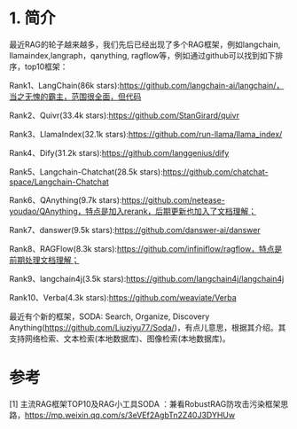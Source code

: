 # 1. 简介

最近RAG的轮子越来越多，我们先后已经出现了多个RAG框架，例如langchain, llamaindex,langraph，qanything, ragflow等，例如通过github可以找到如下排序，top10框架：

Rank1、LangChain(86k stars):https://github.com/langchain-ai/langchain/，当之无愧的霸主，范围很全面，但代码

Rank2、Quivr(33.4k stars):https://github.com/StanGirard/quivr

Rank3、LlamaIndex(32.1k stars):https://github.com/run-llama/llama_index/

Rank4、Dify(31.2k stars):https://github.com/langgenius/dify

Rank5、Langchain-Chatchat(28.5k stars):https://github.com/chatchat-space/Langchain-Chatchat

Rank6、QAnything(9.7k stars):https://github.com/netease-youdao/QAnything，特点是加入rerank，后期更新也加入了文档理解；

Rank7、danswer(9.5k stars):https://github.com/danswer-ai/danswer

Rank8、RAGFlow(8.3k stars):https://github.com/infiniflow/ragflow，特点是前期处理文档理解；

Rank9、langchain4j(3.5k stars):https://github.com/langchain4j/langchain4j

Rank10、Verba(4.3k stars):https://github.com/weaviate/Verba

最近有个新的框架，SODA: Search, Organize, Discovery Anything(https://github.com/Liuziyu77/Soda/)，有点儿意思，根据其介绍。其支持网络检索、文本检索(本地数据库)、图像检索(本地数据库)。

# 参考

[1] 主流RAG框架TOP10及RAG小工具SODA ：兼看RobustRAG防攻击污染框架思路，https://mp.weixin.qq.com/s/3eVEf2AgbTn2Z40J3DYHUw
